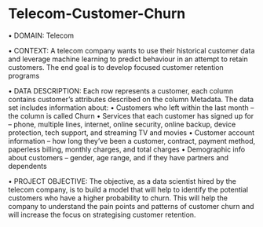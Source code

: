 # Telecom-Customer-Churn

• DOMAIN: Telecom


• CONTEXT: A telecom company wants to use their historical customer data and leverage machine learning to predict behaviour in an attempt
to retain customers. The end goal is to develop focused customer retention programs


• DATA DESCRIPTION: Each row represents a customer, each column contains customer’s attributes described on the column Metadata. The
data set includes information about:
• Customers who left within the last month – the column is called Churn
• Services that each customer has signed up for – phone, multiple lines, internet, online security, online backup, device protection, tech support, and
streaming TV and movies
• Customer account information – how long they’ve been a customer, contract, payment method, paperless billing, monthly charges, and total charges
• Demographic info about customers – gender, age range, and if they have partners and dependents


• PROJECT OBJECTIVE: The objective, as a data scientist hired by the telecom company, is to build a model that will help to identify the
potential customers who have a higher probability to churn. This will help the company to understand the pain points and patterns of customer
churn and will increase the focus on strategising customer retention.
